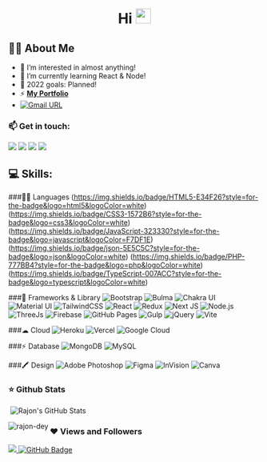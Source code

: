 <h1 align="center">Hi <img src="https://raw.githubusercontent.com/MartinHeinz/MartinHeinz/master/wave.gif" width="30px"></h1>

<!-- <p align="left"> <img src="https://komarev.com/ghpvc/?username=RajonDey&label=Profile%20views&color=129e00&style=plastic" alt="rajon-dey" /> </p> -->

## 🙋‍♂️ About Me
- 👀 I’m interested in almost anything!
- 🌱 I’m currently learning React & Node!
- 🥅 2022 goals: Planned!
- ⚡ **[My Portfolio](https://developerjunaid.com)**
- [![Gmail URL](https://img.shields.io/badge/social--badge?style=social&label=email&logo=gmail)](mailto:hello@rajondey.com)


### 📫 Get in touch:
<p align="left">

<a href = "https://www.linkedin.com/in/rajondey/"><img src="https://img.icons8.com/fluent/48/000000/linkedin.png"/></a>
<a href = "https://twitter.com/rajjon_dey"><img src="https://img.icons8.com/fluent/48/000000/twitter.png"/></a>
<a href = "https://www.instagram.com/rajjon.dey/"><img src="https://img.icons8.com/fluent/48/000000/instagram-new.png"/></a>
<a href = "https://www.facebook.com/rajjon.dey/"><img src="https://img.icons8.com/color/48/000000/facebook.png"/></a>

    
## 💻 Skills:

###👩‍💻 Languages
(https://img.shields.io/badge/HTML5-E34F26?style=for-the-badge&logo=html5&logoColor=white)
(https://img.shields.io/badge/CSS3-1572B6?style=for-the-badge&logo=css3&logoColor=white)
(https://img.shields.io/badge/JavaScript-323330?style=for-the-badge&logo=javascript&logoColor=F7DF1E)
(https://img.shields.io/badge/json-5E5C5C?style=for-the-badge&logo=json&logoColor=white)
(https://img.shields.io/badge/PHP-777BB4?style=for-the-badge&logo=php&logoColor=white)
(https://img.shields.io/badge/TypeScript-007ACC?style=for-the-badge&logo=typescript&logoColor=white)

###🚀 Frameworks & Library 
![Bootstrap](https://img.shields.io/badge/Bootstrap-563D7C?style=for-the-badge&logo=bootstrap&logoColor=white)
![Bulma](https://img.shields.io/badge/Bulma-00D1B2?style=for-the-badge&logo=Bulma&logoColor=white)
![Chakra UI](https://img.shields.io/badge/Chakra--UI-319795?style=for-the-badge&logo=chakra-ui&logoColor=white)
![Material UI](https://img.shields.io/badge/Material%20UI-007FFF?style=for-the-badge&logo=mui&logoColor=white)
![TailwindCSS](https://img.shields.io/badge/Tailwind_CSS-38B2AC?style=for-the-badge&logo=tailwind-css&logoColor=white)
![React](https://img.shields.io/badge/React-20232A?style=for-the-badge&logo=react&logoColor=61DAFB)
![Redux](https://img.shields.io/badge/Redux-593D88?style=for-the-badge&logo=redux&logoColor=white)
![Next JS](https://img.shields.io/badge/next.js-000000?style=for-the-badge&logo=nextdotjs&logoColor=white)
![Node.js](https://img.shields.io/badge/Node.js-339933?style=for-the-badge&logo=nodedotjs&logoColor=white)
![ThreeJs](https://img.shields.io/badge/ThreeJs-black?style=for-the-badge&logo=three.js&logoColor=white)
![Firebase](https://img.shields.io/badge/firebase-ffca28?style=for-the-badge&logo=firebase&logoColor=black)
![GitHub Pages](https://img.shields.io/badge/GitHub%20Pages-222222?style=for-the-badge&logo=GitHub%20Pages&logoColor=white)
![Gulp](https://img.shields.io/badge/Gulp-CF4647?style=for-the-badge&logo=gulp&logoColor=white)
![jQuery](https://img.shields.io/badge/jQuery-0769AD?style=for-the-badge&logo=jquery&logoColor=white)
![Vite](https://img.shields.io/badge/Vite-B73BFE?style=for-the-badge&logo=vite&logoColor=FFD62E)

###☁ Cloud 
![Heroku](https://img.shields.io/badge/Heroku-430098?style=for-the-badge&logo=heroku&logoColor=white)
![Vercel](https://img.shields.io/badge/Vercel-000000?style=for-the-badge&logo=vercel&logoColor=white)
![Google Cloud](https://img.shields.io/badge/Google_Cloud-4285F4?style=for-the-badge&logo=google-cloud&logoColor=white)

###⚡ Database
![MongoDB](https://img.shields.io/badge/MongoDB-4EA94B?style=for-the-badge&logo=mongodb&logoColor=white)
![MySQL](https://img.shields.io/badge/MySQL-005C84?style=for-the-badge&logo=mysql&logoColor=white)

###🖍 Design
![Adobe Photoshop](https://img.shields.io/badge/Adobe%20Photoshop-31A8FF?style=for-the-badge&logo=Adobe%20Photoshop&logoColor=black)
![Figma](https://img.shields.io/badge/Figma-F24E1E?style=for-the-badge&logo=figma&logoColor=white)
![InVision](https://img.shields.io/badge/InVision-FF3366?style=for-the-badge&logo=InVision&logoColor=white)
![Canva](https://img.shields.io/badge/Canva-%2300C4CC.svg?&style=for-the-badge&logo=Canva&logoColor=white)



### ⭐ Github Stats

<p>&nbsp;<img align="center" src="https://github-readme-stats.vercel.app/api?username=RajonDey&show_icons=true&theme=cobalt&title_color=3cb480&locale=en" alt="Rajon's GitHub Stats" /></p>

<p><img align="left" src="https://github-readme-stats.vercel.app/api/top-langs?username=RajonDey&show_icons=true&theme=cobalt&title_color=3cb480&locale=en&layout=compact" alt="rajon-dey" /></p>

### ❤ Views and Followers
<a href="https://github.com/Meghna-DAS/github-profile-views-counter">
    <img src="https://komarev.com/ghpvc/?username=RajonDey">
</a>
<a href="https://github.com/developer-junaid?tab=followers"><img src="https://img.shields.io/github/followers/RajonDey?label=Followers&style=social" alt="GitHub Badge"></a>
